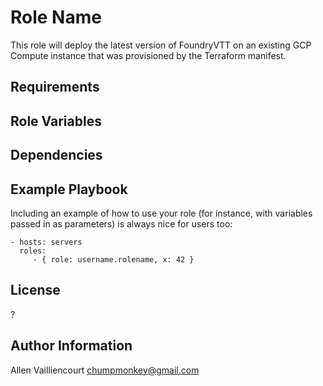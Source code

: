 Role Name
=========

This role will deploy the latest version of FoundryVTT on an existing GCP Compute instance that was provisioned by the Terraform manifest.

Requirements
------------



Role Variables
--------------



Dependencies
------------



Example Playbook
----------------

Including an example of how to use your role (for instance, with variables passed in as parameters) is always nice for users too:

    - hosts: servers
      roles:
         - { role: username.rolename, x: 42 }

License
-------

?

Author Information
------------------

Allen Vailliencourt
chumpmonkey@gmail.com

